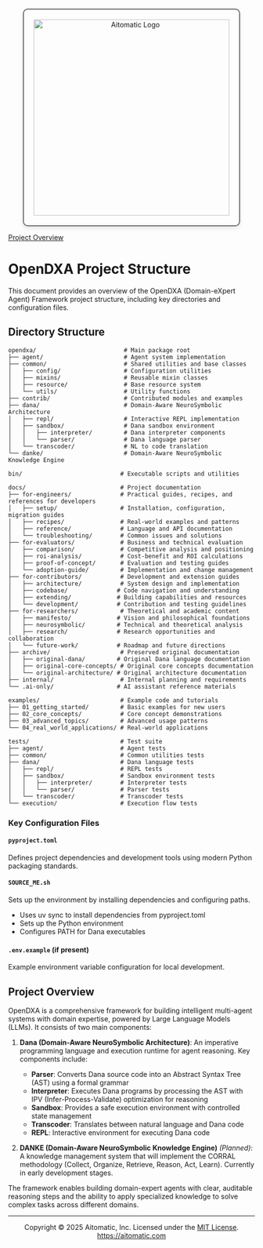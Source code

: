 <p align="center">
  <img src="https://cdn.prod.website-files.com/62a10970901ba826988ed5aa/62d942adcae82825089dabdb_aitomatic-logo-black.png" alt="Aitomatic Logo" width="400" style="border: 2px solid #666; border-radius: 10px; padding: 20px; box-shadow: 0 4px 8px rgba(0,0,0,0.1);"/>
</p>

[Project Overview](../../README.md)

# OpenDXA Project Structure

This document provides an overview of the OpenDXA (Domain-eXpert Agent) Framework project structure, including key directories and configuration files.

## Directory Structure

```
opendxa/                         # Main package root
├── agent/                       # Agent system implementation
├── common/                      # Shared utilities and base classes
│   ├── config/                  # Configuration utilities
│   ├── mixins/                  # Reusable mixin classes
│   ├── resource/                # Base resource system
│   └── utils/                   # Utility functions
├── contrib/                     # Contributed modules and examples
├── dana/                        # Domain-Aware NeuroSymbolic Architecture
│   ├── repl/                    # Interactive REPL implementation
│   ├── sandbox/                 # Dana sandbox environment
│   │   ├── interpreter/         # Dana interpreter components
│   │   └── parser/              # Dana language parser
│   └── transcoder/              # NL to code translation
└── danke/                       # Domain-Aware NeuroSymbolic Knowledge Engine

bin/                            # Executable scripts and utilities

docs/                           # Project documentation
├── for-engineers/              # Practical guides, recipes, and references for developers
│   ├── setup/                  # Installation, configuration, migration guides
│   ├── recipes/                # Real-world examples and patterns
│   ├── reference/              # Language and API documentation
│   └── troubleshooting/        # Common issues and solutions
├── for-evaluators/             # Business and technical evaluation
│   ├── comparison/             # Competitive analysis and positioning
│   ├── roi-analysis/           # Cost-benefit and ROI calculations
│   ├── proof-of-concept/       # Evaluation and testing guides
│   └── adoption-guide/         # Implementation and change management
├── for-contributors/           # Development and extension guides
│   ├── architecture/           # System design and implementation
│   ├── codebase/              # Code navigation and understanding
│   ├── extending/             # Building capabilities and resources
│   └── development/           # Contribution and testing guidelines
├── for-researchers/            # Theoretical and academic content
│   ├── manifesto/             # Vision and philosophical foundations
│   ├── neurosymbolic/         # Technical and theoretical analysis
│   ├── research/              # Research opportunities and collaboration
│   └── future-work/           # Roadmap and future directions
├── archive/                    # Preserved original documentation
│   ├── original-dana/         # Original Dana language documentation
│   ├── original-core-concepts/ # Original core concepts documentation
│   └── original-architecture/ # Original architecture documentation
├── internal/                   # Internal planning and requirements
└── .ai-only/                  # AI assistant reference materials

examples/                       # Example code and tutorials
├── 01_getting_started/         # Basic examples for new users
├── 02_core_concepts/           # Core concept demonstrations
├── 03_advanced_topics/         # Advanced usage patterns
└── 04_real_world_applications/ # Real-world applications

tests/                          # Test suite
├── agent/                      # Agent tests
├── common/                     # Common utilities tests
├── dana/                       # Dana language tests
│   ├── repl/                   # REPL tests
│   ├── sandbox/                # Sandbox environment tests
│   │   ├── interpreter/        # Interpreter tests
│   │   └── parser/             # Parser tests
│   └── transcoder/             # Transcoder tests
└── execution/                  # Execution flow tests
```

### Key Configuration Files

#### `pyproject.toml`

Defines project dependencies and development tools using modern Python packaging standards.

#### `SOURCE_ME.sh`

Sets up the environment by installing dependencies and configuring paths.

- Uses uv sync to install dependencies from pyproject.toml
- Sets up the Python environment
- Configures PATH for Dana executables

#### `.env.example` (if present)
Example environment variable configuration for local development.

## Project Overview

OpenDXA is a comprehensive framework for building intelligent multi-agent systems with domain expertise, powered by Large Language Models (LLMs). It consists of two main components:

1. **Dana (Domain-Aware NeuroSymbolic Architecture)**: An imperative programming language and execution runtime for agent reasoning. Key components include:
   - **Parser**: Converts Dana source code into an Abstract Syntax Tree (AST) using a formal grammar
   - **Interpreter**: Executes Dana programs by processing the AST with IPV (Infer-Process-Validate) optimization for reasoning
   - **Sandbox**: Provides a safe execution environment with controlled state management
   - **Transcoder**: Translates between natural language and Dana code
   - **REPL**: Interactive environment for executing Dana code

2. **DANKE (Domain-Aware NeuroSymbolic Knowledge Engine)** *(Planned)*: A knowledge management system that will implement the CORRAL methodology (Collect, Organize, Retrieve, Reason, Act, Learn). Currently in early development stages.

The framework enables building domain-expert agents with clear, auditable reasoning steps and the ability to apply specialized knowledge to solve complex tasks across different domains. 

---
<p align="center">
Copyright © 2025 Aitomatic, Inc. Licensed under the <a href="../../LICENSE.md">MIT License</a>.
<br/>
<a href="https://aitomatic.com">https://aitomatic.com</a>
</p>